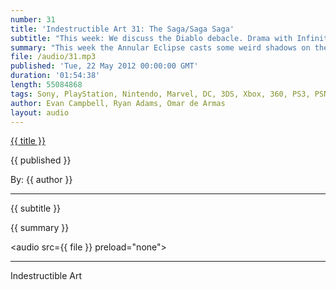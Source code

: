 ```yaml
---
number: 31
title: 'Indestructible Art 31: The Saga/Saga Saga'
subtitle: "This week: We discuss the Diablo debacle. Drama with Infinity Ward, 38 Studios, and THQ. Borderlands 2 Special editions. The First X-Men gets detailed. DC evolves its idea on Sexual Orientation. Justice League International is ending."
summary: "This week the Annular Eclipse casts some weird shadows on the IA Crew, and one member is lost in the glare.  Diablo 3 releases to a mound of server issues and Evan and Omar discuss what they feel were the goods and bads of how Blizzard handled the release. The Drama Llama rears its head again in the case of Infinity Ward and Activision, 38 Studios, and THQ. Omar gets ready to spend way too much money on his Borderlands 2 preorder. Ryan tells us what the First X-Men is really going to be.  The Justice League International is getting canceled to make way for new books from DC. An unknown current character in the DC universe is having their sexual preference changed. The crew tries to discuss Saga #3 but is quickly sidetracked.  Lastly Ryan does a great job answering some listener questions."
file: /audio/31.mp3
published: 'Tue, 22 May 2012 00:00:00 GMT'
duration: '01:54:38'
length: 55084868
tags: Sony, PlayStation, Nintendo, Marvel, DC, 3DS, Xbox, 360, PS3, PSN, XBLA, Video Games, Comics, Games, Indestructible Art, Image, Saga, Vita, Borderlands, Unreal, Diablo 3, THQ, Valiant, 38 Studios, Activision, Infinity Ward, Wii U, Justice League, Hulk
author: Evan Campbell, Ryan Adams, Omar de Armas
layout: audio
---
```


<a href="../episodes/{{ number }}.html" class='postTitleLink'><p class='postTitle'>{{ title }}</p></a>
<p class='postPublished'>{{ published }}</p>
<p class='postAuthor'>By: {{ author }}</p>
<hr>
{{ subtitle }}  
  
{{ summary }}  

<audio src={{ file }} preload="none"></audio>

- - -
Indestructible Art
